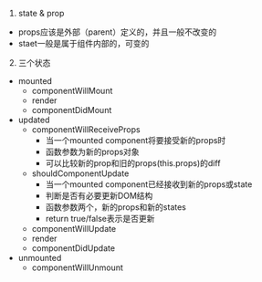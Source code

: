 1. state & prop
- props应该是外部（parent）定义的，并且一般不改变的
- staet一般是属于组件内部的，可变的		


2. 三个状态
- mounted
	- componentWillMount
	- render
	- componentDidMount
- updated
	- componentWillReceiveProps
		- 当一个mounted component将要接受新的props时
		- 函数参数为新的props对象
		- 可以比较新的prop和旧的props(this.props)的diff
	- shouldComponentUpdate
		- 当一个mounted component已经接收到新的props或state
		- 判断是否有必要更新DOM结构
		- 函数参数两个，新的props和新的states
		- return true/false表示是否更新
	- componentWillUpdate
	- render
	- componentDidUpdate
- unmounted
	- componentWillUnmount 